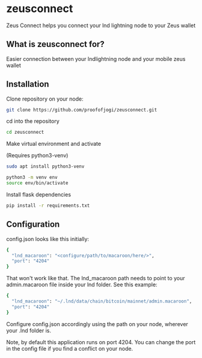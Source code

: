 # zeusconnect
Zeus Connect helps you connect your lnd lightning node to your Zeus wallet

## What is zeusconnect for?
Easier connection between your lndlightning node and your mobile zeus wallet

## Installation
Clone repository on your node:

```sh
git clone https://github.com/proofofjogi/zeusconnect.git
```

cd into the repository
```sh
cd zeusconnect
```

Make virtual environment and activate

(Requires python3-venv)
```sh
sudo apt install python3-venv
```

```sh
python3 -m venv env
source env/bin/activate
```

Install flask dependencies
```sh
pip install -r requirements.txt
```

## Configuration

config.json looks like this initially:

```sh
{
  "lnd_macaroon": "<configure/path/to/macaroon/here/>",
  "port": "4204"
}
```

That won't work like that. The lnd_macaroon path needs to point to your admin.macaroon file inside your lnd folder. See this example:
```sh
{
  "lnd_macaroon": "~/.lnd/data/chain/bitcoin/mainnet/admin.macaroon",
  "port": "4204"
}
```
Configure config.json accordingly using the path on your node, wherever your .lnd folder is.

Note, by default this application runs on port 4204. You can change the port in the config file if you find a conflict on your node.
